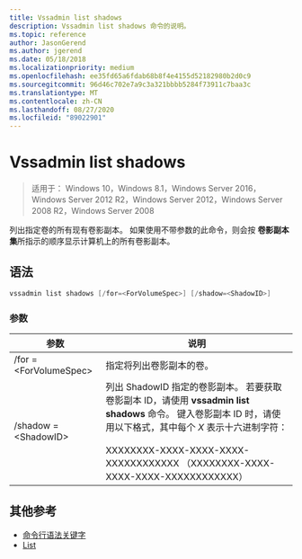```yaml
---
title: Vssadmin list shadows
description: Vssadmin list shadows 命令的说明。
ms.topic: reference
author: JasonGerend
ms.author: jgerend
ms.date: 05/18/2018
ms.localizationpriority: medium
ms.openlocfilehash: ee35fd65a6fdab68b8f4e4155d52182980b2d0c9
ms.sourcegitcommit: 96d46c702e7a9c3a321bbbb5284f73911c7baa3c
ms.translationtype: MT
ms.contentlocale: zh-CN
ms.lasthandoff: 08/27/2020
ms.locfileid: "89022901"
---
```

# <a name="vssadmin-list-shadows"></a>Vssadmin list shadows

> 适用于： Windows 10，Windows 8.1，Windows Server 2016，Windows Server 2012 R2，Windows Server 2012，Windows Server 2008 R2，Windows Server 2008

列出指定卷的所有现有卷影副本。 如果使用不带参数的此命令，则会按 **卷影副本集**所指示的顺序显示计算机上的所有卷影副本。

## <a name="syntax"></a>语法

```PowerShell
vssadmin list shadows [/for=<ForVolumeSpec>] [/shadow=<ShadowID>]
```

### <a name="parameters"></a>参数

|参数|说明|
|---|---|
|/for =\<ForVolumeSpec>|指定将列出卷影副本的卷。|
|/shadow =\<ShadowID>|列出 ShadowID 指定的卷影副本。 若要获取卷影副本 ID，请使用 **vssadmin list shadows** 命令。 键入卷影副本 ID 时，请使用以下格式，其中每个 *X* 表示十六进制字符：<br><br>XXXXXXXX-XXXX-XXXX-XXXX-XXXXXXXXXXXX （XXXXXXXX-XXXX-XXXX-XXXX-XXXXXXXXXXXX）|

## <a name="additional-references"></a>其他参考

* [命令行语法关键字](/previous-versions/windows/it-pro/windows-server-2012-r2-and-2012/cc771080(v%3dws.11))
* [List](vssadmin.md)

